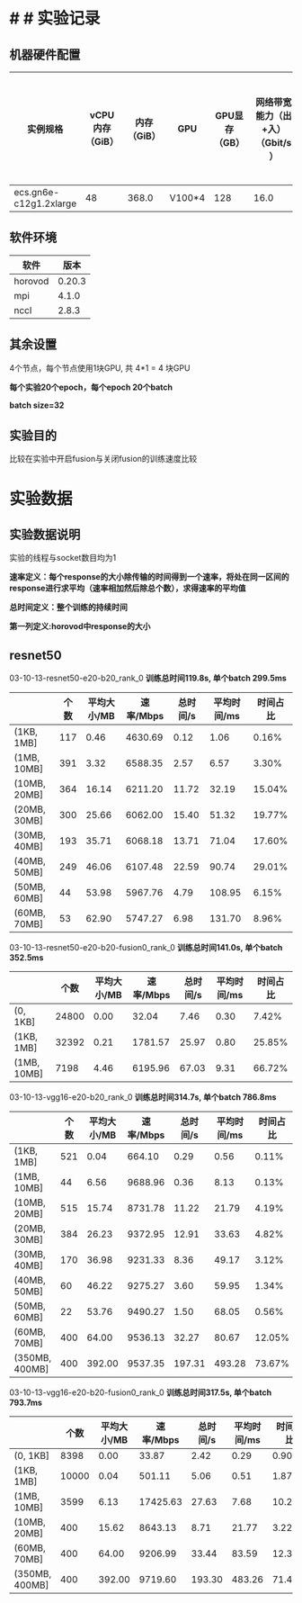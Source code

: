 # # # 实验记录
## 机器硬件配置
|实例规格| vCPU	内存（GiB）|内存（GiB）| GPU  | GPU显存（GB）  | 网络带宽能力（出+入）（Gbit/s）  |  网络收发包能力（出+入）（万PPS） |
|---|---|---|---|---|---|---|
|  ecs.gn6e-c12g1.2xlarge |48  |  368.0 | V100*4  | 128  | 16.0 | 240|
## 软件环境
|软件|版本|
|---|---|
|horovod|0.20.3|
|mpi|4.1.0|
|nccl|2.8.3|
## 其余设置
4个节点，每个节点使用1块GPU, 共 4*1 = 4 块GPU

**每个实验20个epoch，每个epoch 20个batch**

**batch size=32**

## 实验目的
比较在实验中开启fusion与关闭fusion的训练速度比较
# 实验数据
## 实验数据说明
实验的线程与socket数目均为1

**速率定义：每个response的大小除传输的时间得到一个速率，将处在同一区间的response进行求平均（速率相加然后除总个数），求得速率的平均值**

**总时间定义：整个训练的持续时间**

**第一列定义:horovod中response的大小**


## resnet50
03-10-13-resnet50-e20-b20_rank_0
**训练总时间119.8s, 单个batch 299.5ms**

|   |个数|平均大小/MB|速率/Mbps|总时间/s|平均时间/ms|时间占比|
|---|---|---|---|---|---|---|
|(1KB, 1MB]|117|0.46|4630.69|0.12|1.06|0.16%|
|(1MB, 10MB]|391|3.32|6588.35|2.57|6.57|3.30%|
|(10MB, 20MB]|364|16.14|6211.20|11.72|32.19|15.04%|
|(20MB, 30MB]|300|25.66|6062.00|15.40|51.32|19.77%|
|(30MB, 40MB]|193|35.71|6068.18|13.71|71.04|17.60%|
|(40MB, 50MB]|249|46.06|6107.48|22.59|90.74|29.01%|
|(50MB, 60MB]|44|53.98|5967.76|4.79|108.95|6.15%|
|(60MB, 70MB]|53|62.90|5747.27|6.98|131.70|8.96%|




03-10-13-resnet50-e20-b20-fusion0_rank_0
**训练总时间141.0s, 单个batch 352.5ms**

|   |个数|平均大小/MB|速率/Mbps|总时间/s|平均时间/ms|时间占比|
|---|---|---|---|---|---|---|
|(0, 1KB]|24800|0.00|32.04|7.46|0.30|7.42%|
|(1KB, 1MB]|32392|0.21|1781.57|25.97|0.80|25.85%|
|(1MB, 10MB]|7198|4.46|6195.96|67.03|9.31|66.72%|




03-10-13-vgg16-e20-b20_rank_0
**训练总时间314.7s, 单个batch 786.8ms**

|   |个数|平均大小/MB|速率/Mbps|总时间/s|平均时间/ms|时间占比|
|---|---|---|---|---|---|---|
|(1KB, 1MB]|521|0.04|664.10|0.29|0.56|0.11%|
|(1MB, 10MB]|44|6.56|9688.96|0.36|8.13|0.13%|
|(10MB, 20MB]|515|15.74|8731.78|11.22|21.79|4.19%|
|(20MB, 30MB]|384|26.23|9372.95|12.91|33.63|4.82%|
|(30MB, 40MB]|170|36.98|9231.33|8.36|49.17|3.12%|
|(40MB, 50MB]|60|46.22|9275.27|3.60|59.95|1.34%|
|(50MB, 60MB]|22|53.76|9490.27|1.50|68.05|0.56%|
|(60MB, 70MB]|400|64.00|9536.13|32.27|80.67|12.05%|
|(350MB, 400MB]|400|392.00|9537.35|197.31|493.28|73.67%|




03-10-13-vgg16-e20-b20-fusion0_rank_0
**训练总时间317.5s, 单个batch 793.7ms**

|   |个数|平均大小/MB|速率/Mbps|总时间/s|平均时间/ms|时间占比|
|---|---|---|---|---|---|---|
|(0, 1KB]|8398|0.00|33.87|2.42|0.29|0.90%|
|(1KB, 1MB]|10000|0.04|501.11|5.06|0.51|1.87%|
|(1MB, 10MB]|3599|6.13|17425.63|27.63|7.68|10.21%|
|(10MB, 20MB]|400|15.62|8643.13|8.71|21.77|3.22%|
|(60MB, 70MB]|400|64.00|9206.99|33.44|83.59|12.36%|
|(350MB, 400MB]|400|392.00|9719.60|193.30|483.26|71.45%|
